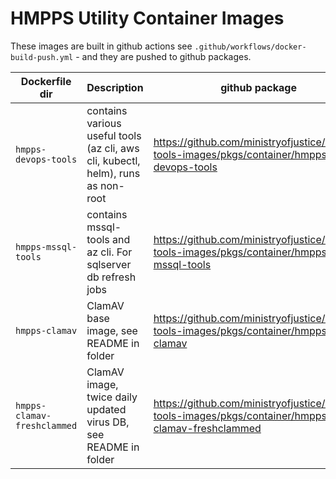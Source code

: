 # HMPPS Utility Container Images

These images are built in github actions see `.github/workflows/docker-build-push.yml` - and they are pushed to github packages.

| Dockerfile dir | Description | github package |
| --- | --- | --- |
| `hmpps-devops-tools` | contains various useful tools (az cli, aws cli, kubectl, helm), runs as non-root | <https://github.com/ministryofjustice/hmpps-tools-images/pkgs/container/hmpps-devops-tools> |
| `hmpps-mssql-tools` | contains mssql-tools and az cli. For sqlserver db refresh jobs | <https://github.com/ministryofjustice/hmpps-tools-images/pkgs/container/hmpps-mssql-tools> |
| `hmpps-clamav` | ClamAV base image, see README in folder | <https://github.com/ministryofjustice/hmpps-tools-images/pkgs/container/hmpps-clamav> |
| `hmpps-clamav-freshclammed` | ClamAV image, twice daily updated virus DB, see README in folder | <https://github.com/ministryofjustice/hmpps-tools-images/pkgs/container/hmpps-clamav-freshclammed> |
